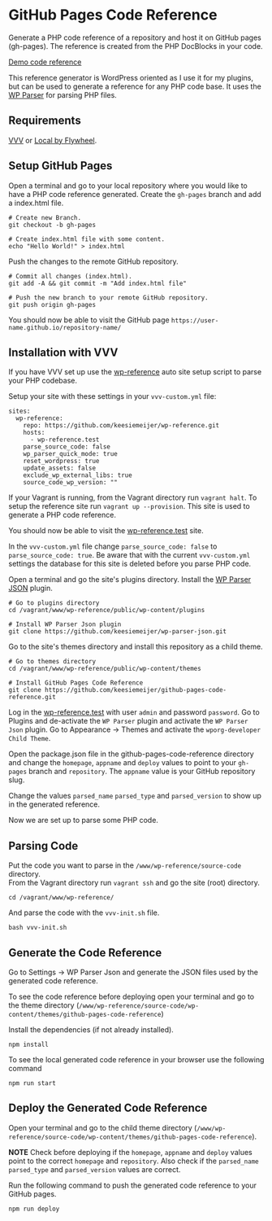 # GitHub Pages Code Reference

Generate a PHP code reference of a repository and host it on GitHub pages (gh-pages). The reference is created from the PHP DocBlocks in your code.

[Demo code reference](https://keesiemeijer.github.io/related-posts-by-taxonomy/)

This reference generator is WordPress oriented as I use it for my plugins, but can be used to generate a reference for any PHP code base. It uses the [WP Parser](https://github.com/WordPress/phpdoc-parser) for parsing PHP files.

## Requirements
[VVV](https://github.com/Varying-Vagrant-Vagrants/VVV) or [Local by Flywheel](https://local.getflywheel.com/).

## Setup GitHub Pages
Open a terminal and go to your local repository where you would like to have a PHP code reference generated. Create the `gh-pages` branch and add a index.html file.
```
# Create new Branch.
git checkout -b gh-pages

# Create index.html file with some content.
echo "Hello World!" > index.html
```

Push the changes to the remote GitHub repository.
```
# Commit all changes (index.html).
git add -A && git commit -m "Add index.html file"

# Push the new branch to your remote GitHub repository.
git push origin gh-pages
```

You should now be able to visit the GitHub page `https://user-name.github.io/repository-name/`

## Installation with VVV

If you have VVV set up use the [wp-reference](https://github.com/keesiemeijer/wp-reference) auto site setup script to parse your PHP codebase.

Setup your site with these settings in your `vvv-custom.yml` file:
```
sites:
  wp-reference:
    repo: https://github.com/keesiemeijer/wp-reference.git
    hosts:
      - wp-reference.test
    parse_source_code: false
    wp_parser_quick_mode: true
    reset_wordpress: true
    update_assets: false
    exclude_wp_external_libs: true
    source_code_wp_version: ""
```

If your Vagrant is running, from the Vagrant directory run `vagrant halt`. To setup the reference site run `vagrant up --provision`. This site is used to generate a PHP code reference.

You should now be able to visit the [wp-reference.test](http://wp-reference.test) site. 

In the `vvv-custom.yml` file change `parse_source_code: false` to `parse_source_code: true`. Be aware that with the current `vvv-custom.yml` settings the database for this site is deleted before you parse PHP code.

Open a terminal and go the site's plugins directory. Install the [WP Parser JSON](https://github.com/keesiemeijer/wp-parser-json) plugin.
```
# Go to plugins directory
cd /vagrant/www/wp-reference/public/wp-content/plugins

# Install WP Parser Json plugin
git clone https://github.com/keesiemeijer/wp-parser-json.git
```

Go to the site's themes directory and install this repository as a child theme.
```
# Go to themes directory
cd /vagrant/www/wp-reference/public/wp-content/themes

# Install GitHub Pages Code Reference
git clone https://github.com/keesiemeijer/github-pages-code-reference.git
```

Log in the [wp-reference.test](http://wp-reference.test/wp-admin) with user `admin` and password `password`. Go to Plugins and de-activate the `WP Parser` plugin and activate the `WP Parser Json` plugin. Go to Appearance -> Themes and activate the `wporg-developer Child Theme`.

Open the package.json file in the github-pages-code-reference directory and change the `homepage`, `appname` and `deploy` values to point to your `gh-pages` branch and `repository`. The `appname` value is your GitHub repository slug.

Change the values `parsed_name` `parsed_type` and `parsed_version` to show up in the generated reference. 

Now we are set up to parse some PHP code.

## Parsing Code
Put the code you want to parse in the `/www/wp-reference/source-code` directory.  
From the Vagrant directory run `vagrant ssh` and go the site (root) directory.

```
cd /vagrant/www/wp-reference/
```

And parse the code with the `vvv-init.sh` file.
```
bash vvv-init.sh
```

## Generate the Code Reference

Go to Settings -> WP Parser Json and generate the JSON files used by the generated code reference.

To see the code reference before deploying open your terminal and go to the theme directory (`/www/wp-reference/source-code/wp-content/themes/github-pages-code-reference`)

Install the dependencies (if not already installed).
```
npm install
```

To see the local generated code reference in your browser use the following command
```
npm run start
```

## Deploy the Generated Code Reference
Open your terminal and go to the child theme directory (`/www/wp-reference/source-code/wp-content/themes/github-pages-code-reference`).

**NOTE** Check before deploying if the `homepage`, `appname` and `deploy` values point to the correct `homepage` and `repository`. Also check if the `parsed_name` `parsed_type` and `parsed_version` values are correct.

Run the following command to push the generated code reference to your GitHub pages.
```
npm run deploy
```









